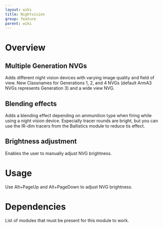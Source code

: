 ```yaml
---
layout: wiki
title: Nightvision
group: feature
parent: wiki
---
```


# Overview

## Multiple Generation NVGs
Adds different night vision devices with varying image quality and field of 
view. New Classnames for Generations 1, 2, and 4 NVGs (default ArmA3 NVGs 
represents Generation 3) and a wide view NVG.

## Blending effects
Adds a blending effect depending on ammunition type when firing while using a 
night vision device. Especially tracer rounds are bright, but you can use the
 IR-dim tracers from the Ballistics module to reduce tis effect.

## Brightness adjustment
Enables the user to manually adjust NVG brightness.



# Usage
Use Alt+PageUp and Alt+PageDown to adjust NVG brightness.


# Dependencies

List of modules that must be present for this module to work.
